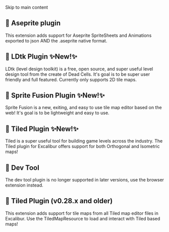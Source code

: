 Skip to main content
## 📄️ Aseprite plugin
This extension adds support for Aseprite SpriteSheets and Animations exported to json AND the .aseprite native format.
## 📄️ LDtk Plugin ✨New!✨
LDtk (level design toolkit) is a free, open source, and super useful level design tool from the create of Dead Cells. It's goal is to be super user friendly and full featured. Currently only supports 2D tile maps.
## 📄️ Sprite Fusion Plugin ✨New!✨
Sprite Fusion is a new, exiting, and easy to use tile map editor based on the web! It's goal is to be lightweight and easy to use.
## 📄️ Tiled Plugin ✨New!✨
Tiled is a super useful tool for building game levels across the industry. The Tiled plugin for Excalibur offers support for both Orthogonal and Isometric maps!
## 📄️ Dev Tool
The dev tool plugin is no longer supported in later versions, use the browser extension instead.
## 📄️ Tiled Plugin (v0.28.x and older)
This extension adds support for tile maps from all Tiled map editor files in Excalibur. Use the TiledMapResource to load and interact with Tiled based maps!
